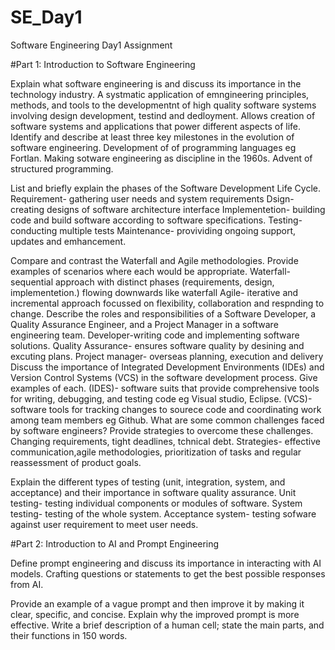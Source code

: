 
# SE_Day1
Software Engineering Day1 Assignment

#Part 1: Introduction to Software Engineering

Explain what software engineering is and discuss its importance in the technology industry.
A systmatic application of emngineering principles, methods, and tools to the developmentnt of high quality software systems involving design development, testind and dedloyment.
Allows creation of software systems and applications that power different aspects of life.
Identify and describe at least three key milestones in the evolution of software engineering.
Development of of programming languages eg Fortlan.
Making sotware engineering as discipline in the 1960s.
Advent of structured programming.

List and briefly explain the phases of the Software Development Life Cycle.
Requirement- gathering user needs and system requirements
Dsign- creating designs of software architecture interface
Implementetion- building code and build software according to software specifications.
Testing- conducting multiple tests
Maintenance- provividing ongoing support, updates and emhancement.

Compare and contrast the Waterfall and Agile methodologies. Provide examples of scenarios where each would be appropriate.
Waterfall- sequential approach with distinct phases (requirements, design, implementetion.) flowing downwards like waterfall 
Agile- iterative and incremental approach focussed on flexibility, collaboration and respnding to change.
Describe the roles and responsibilities of a Software Developer, a Quality Assurance Engineer, and a Project Manager in a software engineering team.
Developer-writing code and implementing software solutions.
Quality Assurance- ensures software quality by desining and excuting plans.
Project manager- overseas planning, execution and delivery
Discuss the importance of Integrated Development Environments (IDEs) and Version Control Systems (VCS) in the software development process. Give examples of each.
(IDES)- software suits that provide comprehensive tools for writing, debugging, and testing code eg Visual studio, Eclipse.
(VCS)- software tools for tracking changes to sourece code and coordinating work among team members eg Github.
What are some common challenges faced by software engineers? Provide strategies to overcome these challenges.
Changing requirements, tight deadlines, tchnical debt.
Strategies- effective communication,agile methodologies, prioritization of tasks and regular reassessment of product goals.

Explain the different types of testing (unit, integration, system, and acceptance) and their importance in software quality assurance.
Unit testing- testing individual components or modules of software.
System testing- testing of the whole system.
Acceptance system- testing sofware against user requirement to meet user needs.


#Part 2: Introduction to AI and Prompt Engineering


Define prompt engineering and discuss its importance in interacting with AI models.
Crafting questions or statements to get the best possible responses from AI.

Provide an example of a vague prompt and then improve it by making it clear, specific, and concise. Explain why the improved prompt is more effective.
Write a brief description of a human cell; state the main parts, and their functions in 150 words.
